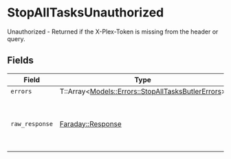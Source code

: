 # StopAllTasksUnauthorized

Unauthorized - Returned if the X-Plex-Token is missing from the header or query.


## Fields

| Field                                                                                                 | Type                                                                                                  | Required                                                                                              | Description                                                                                           |
| ----------------------------------------------------------------------------------------------------- | ----------------------------------------------------------------------------------------------------- | ----------------------------------------------------------------------------------------------------- | ----------------------------------------------------------------------------------------------------- |
| `errors`                                                                                              | T::Array<[Models::Errors::StopAllTasksButlerErrors](../../models/errors/stopalltasksbutlererrors.md)> | :heavy_minus_sign:                                                                                    | N/A                                                                                                   |
| `raw_response`                                                                                        | [Faraday::Response](https://www.rubydoc.info/gems/faraday/Faraday/Response)                           | :heavy_minus_sign:                                                                                    | Raw HTTP response; suitable for custom response parsing                                               |